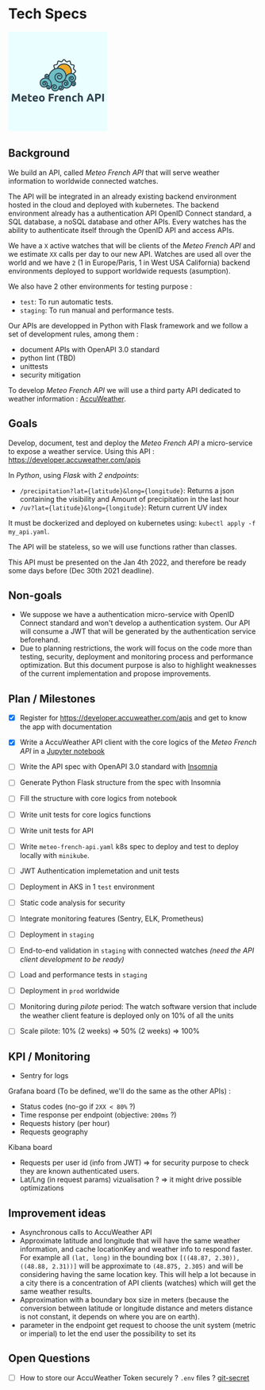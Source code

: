# Tech Specs

<img src="./doc/meteo-french-api-logo.png" alt="meteo-french-api-logo" width="200"/>

## Background

We build an API, called _Meteo French API_ that will serve weather information to worldwide connected watches.

The API will be integrated in an already existing backend environment hosted in the cloud and deployed with kubernetes.
The backend environment already has a authentication API OpenID Connect standard, a SQL database, a noSQL database and other APIs. Every watches has the ability to authenticate itself through the OpenID API and access APIs.

We have a `X` active watches that will be clients of the _Meteo French API_ and we estimate `XX` calls per day to our new API. Watches are used all over the world and we have `2` (1 in Europe/Paris, 1 in West USA California) backend environments deployed to support worldwide requests (asumption).

We also have 2 other environments for testing purpose :
* `test`:
To run automatic tests.
* `staging`:
To run manual and performance tests.

Our APIs are developped in Python with Flask framework and we follow a set of development rules, among them :
* document APIs with OpenAPI 3.0 standard
* python lint (TBD)
* unittests
* security mitigation

To develop _Meteo French API_ we will use a third party API dedicated to weather information : [AccuWeather](https://developer.accuweather.com/apis).


## Goals

Develop, document, test and deploy the _Meteo French API_ a micro-service to expose a weather service.
Using this API : https://developer.accuweather.com/apis

In *Python*, using *Flask* with *2 endpoints*:
* `/precipitation?lat={latitude}&long={longitude}`:
Returns a json containing the visibility and Amount of precipitation in the last hour
* `/uv?lat={latitude}&long={longitude}`:
Return current UV index

It must be dockerized and deployed on kubernetes using: `kubectl apply -f my_api.yaml`.

The API will be stateless, so we will use functions rather than classes.

This API must be presented on the Jan 4th 2022, and therefore be ready some days before (Dec 30th 2021 deadline).


## Non-goals

* We suppose we have a authentication micro-service with OpenID Connect standard and won't develop a authentication system. Our API will consume a JWT that will be generated by the authentication service beforehand.
* Due to planning restrictions, the work will focus on the code more than testing, security, deployment and monitoring process and performance optimization. But this document purpose is also to highlight weaknesses of the current implementation and propose improvements.

## Plan / Milestones

- [X] Register for https://developer.accuweather.com/apis and get to know the app with documentation
- [X] Write a AccuWeather API client with the core logics of the _Meteo French API_ in a [Jupyter notebook](./tests/accuweather-client.ipynb)
- [ ] Write the API spec with OpenAPI 3.0 standard with [Insomnia](https://insomnia.rest/)
- [ ] Generate Python Flask structure from the spec with Insomnia
- [ ] Fill the structure with core logics from notebook
- [ ] Write unit tests for core logics functions
- [ ] Write unit tests for API
- [ ] Write `meteo-french-api.yaml` k8s spec to deploy and test to deploy locally with `minikube`.

- [ ] JWT Authentication implemetation and unit tests
- [ ] Deployment in AKS in 1 `test` environment
- [ ] Static code analysis for security
- [ ] Integrate monitoring features (Sentry, ELK, Prometheus)

- [ ] Deployment in `staging`
- [ ] End-to-end validation in `staging` with connected watches *(need the API client development to be ready)*
- [ ] Load and performance tests in `staging`
- [ ] Deployment in `prod` worldwide
- [ ] Monitoring during _pilote_ period: The watch software version that include the weather client feature is deployed only on 10% of all the units
- [ ] Scale pilote: 10% (2 weeks) => 50% (2 weeks) => 100%

## KPI / Monitoring

* Sentry for logs

Grafana board (To be defined, we'll do the same as the other APIs) :
* Status codes (no-go if `2XX < 80%` ?)
* Time response per endpoint (objective: `200ms` ?)
* Requests history (per hour)
* Requests geography

Kibana board
* Requests per user id (info from JWT) => for security purpose to check they are known authenticated users.
* Lat/Lng (in request params) vizualisation ? => it might drive possible optimizations


## Improvement ideas

* Asynchronous calls to AccuWeather API
* Approximate latitude and longitude that will have the same weather information, and cache locationKey and weather info to respond faster. For example all `(lat, long)` in the bounding box `[((48.87, 2.30)), ((48.88, 2.31))]` will be approximate to `(48.875, 2.305)` and will be considering having the same location key. This will help a lot because in a city there is a concentration of API clients (watches) which will get the same weather results.
* Approximation with a boundary box size in meters (because the conversion between latitude or longitude distance and meters distance is not constant, it depends on where you are on earth).
* parameter in the endpoint get request to choose the unit system (metric or imperial) to let the end user the possibility to set its 


## Open Questions

- [ ] How to store our AccuWeather Token securely ? `.env` files ? [git-secret](https://git-secret.io/)

